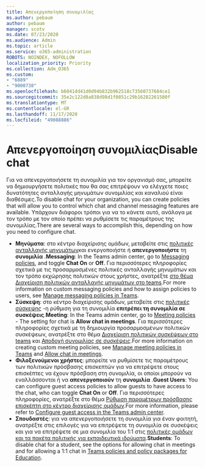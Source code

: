 ```yaml
---
title: Απενεργοποίηση συνομιλίας
ms.author: pebaum
author: pebaum
manager: scotv
ms.date: 07/23/2020
ms.audience: Admin
ms.topic: article
ms.service: o365-administration
ROBOTS: NOINDEX, NOFOLLOW
localization_priority: Priority
ms.collection: Adm_O365
ms.custom:
- "6889"
- "9000738"
ms.openlocfilehash: b6041dd41d0d94b832b962518c73560737684ce1
ms.sourcegitcommit: 35e2c122d8a838d98d1f0851c29b16282261580f
ms.translationtype: MT
ms.contentlocale: el-GR
ms.lasthandoff: 11/17/2020
ms.locfileid: "49088886"
---
```

# <a name="disable-chat"></a><span data-ttu-id="2bc37-102">Απενεργοποίηση συνομιλίας</span><span class="sxs-lookup"><span data-stu-id="2bc37-102">Disable chat</span></span>

<span data-ttu-id="2bc37-103">Για να απενεργοποιήσετε τη συνομιλία για τον οργανισμό σας, μπορείτε να δημιουργήσετε πολιτικές που θα σας επιτρέψουν να ελέγχετε ποιες δυνατότητες ανταλλαγής μηνυμάτων συνομιλίας και καναλιού είναι διαθέσιμες.</span><span class="sxs-lookup"><span data-stu-id="2bc37-103">To disable chat for your organization, you can create policies that will allow you to control which chat and channel messaging features are available.</span></span> <span data-ttu-id="2bc37-104">Υπάρχουν διάφοροι τρόποι για να το κάνετε αυτό, ανάλογα με τον τρόπο με τον οποίο πρέπει να ρυθμίσετε τις παραμέτρους της συνομιλίας.</span><span class="sxs-lookup"><span data-stu-id="2bc37-104">There are several ways to accomplish this, depending on how you need to configure chat.</span></span>

- <span data-ttu-id="2bc37-105">**Μηνύματα**: στο κέντρο διαχείρισης ομάδων, μεταβείτε στις [πολιτικές ανταλλαγής μηνυμάτων](https://admin.teams.microsoft.com/)και ενεργοποιήστε ή **απενεργοποιήστε** τη **συνομιλία** .</span><span class="sxs-lookup"><span data-stu-id="2bc37-105">**Messaging**: In the Teams admin center,  go to [Messaging policies](https://admin.teams.microsoft.com/), and toggle **Chat On** or **Off**.</span></span> <span data-ttu-id="2bc37-106">Για περισσότερες πληροφορίες σχετικά με τις προσαρμοσμένες πολιτικές ανταλλαγής μηνυμάτων και τον τρόπο εκχώρησης πολιτικών στους χρήστες, ανατρέξτε [στο θέμα Διαχείριση πολιτικών ανταλλαγής μηνυμάτων στο teams](https://docs.microsoft.com/microsoftteams/messaging-policies-in-teams).</span><span class="sxs-lookup"><span data-stu-id="2bc37-106">For more information on custom messaging policies and how to assign policies to users, see [Manage messaging policies in Teams](https://docs.microsoft.com/microsoftteams/messaging-policies-in-teams).</span></span>
- <span data-ttu-id="2bc37-107">**Σύσκεψη**: στο κέντρο διαχείρισης ομάδων, μεταβείτε στις [πολιτικές σύσκεψης](https://admin.teams.microsoft.com/) -η ρύθμιση για τη συνομιλία **επιτρέπει τη συνομιλία σε συσκέψεις**.</span><span class="sxs-lookup"><span data-stu-id="2bc37-107">**Meeting**: In the Teams admin center, go to [Meeting policies](https://admin.teams.microsoft.com/) - The setting for chat is **Allow chat in meetings**.</span></span> <span data-ttu-id="2bc37-108">Για περισσότερες πληροφορίες σχετικά με τη δημιουργία προσαρμοσμένων πολιτικών συσκέψεων, ανατρέξτε στο θέμα [Διαχείριση πολιτικών συσκέψεων στο teams](https://docs.microsoft.com/microsoftteams/meeting-policies-in-teams) και [Αποδοχή συνομιλίας σε συσκέψεις](https://docs.microsoft.com/microsoftteams/meeting-policies-in-teams#allow-chat-in-meetings).</span><span class="sxs-lookup"><span data-stu-id="2bc37-108">For more information on creating custom meeting policies, see [Manage meeting policies in Teams](https://docs.microsoft.com/microsoftteams/meeting-policies-in-teams) and [Allow chat in meetings](https://docs.microsoft.com/microsoftteams/meeting-policies-in-teams#allow-chat-in-meetings).</span></span>
- <span data-ttu-id="2bc37-109">**Φιλοξενούμενοι χρήστες**: μπορείτε να ρυθμίσετε τις παραμέτρους των πολιτικών πρόσβασης επισκεπτών για να επιτρέψετε στους επισκέπτες να έχουν πρόσβαση στη συνομιλία, οι οποίοι μπορούν να εναλλάσσονται ή να **απενεργοποιούν** τη **συνομιλία** .</span><span class="sxs-lookup"><span data-stu-id="2bc37-109">**Guest Users**: You can configure guest access policies to allow guests to have access to the chat, who can toggle **Chat On** or **Off**.</span></span> <span data-ttu-id="2bc37-110">Για περισσότερες πληροφορίες, ανατρέξτε στο θέμα [Ρύθμιση παραμέτρων πρόσβασης επισκέπτη στο κέντρο διαχείρισης ομάδων](https://docs.microsoft.com/microsoftteams/set-up-guests#configure-guest-access-in-the-teams-admin-center).</span><span class="sxs-lookup"><span data-stu-id="2bc37-110">For more information, please refer to [Configure guest access in the Teams admin center](https://docs.microsoft.com/microsoftteams/set-up-guests#configure-guest-access-in-the-teams-admin-center).</span></span>
- <span data-ttu-id="2bc37-111">**Σπουδαστές**: για να απενεργοποιήσετε τη συνομιλία για έναν φοιτητή, ανατρέξτε στις επιλογές για να επιτρέψετε τη συνομιλία σε συσκέψεις και για να επιτρέψετε σε μια συνομιλία του 1:1 στις [πολιτικές ομάδων και τα πακέτα πολιτικής για εκπαιδευτικά ιδρύματα](https://docs.microsoft.com/microsoftteams/policy-packages-edu).</span><span class="sxs-lookup"><span data-stu-id="2bc37-111">**Students**: To disable chat for a student, see the options for allowing chat in meetings and for allowing a 1:1 chat in [Teams policies and policy packages for Education](https://docs.microsoft.com/microsoftteams/policy-packages-edu).</span></span>





